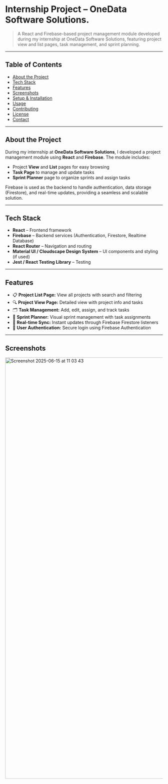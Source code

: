 # Internship Project – OneData Software Solutions.

> A React and Firebase-based project management module developed during my internship at OneData Software Solutions, featuring project view and list pages, task management, and sprint planning.

---

## Table of Contents

- [About the Project](#about-the-project)
- [Tech Stack](#tech-stack)
- [Features](#features)
- [Screenshots](#screenshots)
- [Setup & Installation](#setup--installation)
- [Usage](#usage)
- [Contributing](#contributing)
- [License](#license)
- [Contact](#contact)

---

## About the Project

During my internship at **OneData Software Solutions**, I developed a project management module using **React** and **Firebase**. The module includes:

- Project **View** and **List** pages for easy browsing  
- **Task Page** to manage and update tasks  
- **Sprint Planner** page to organize sprints and assign tasks  

Firebase is used as the backend to handle authentication, data storage (Firestore), and real-time updates, providing a seamless and scalable solution.

---

## Tech Stack

- **React** – Frontend framework  
- **Firebase** – Backend services (Authentication, Firestore, Realtime Database)  
- **React Router** – Navigation and routing  
- **Material UI / Cloudscape Design System** – UI components and styling (if used)  
- **Jest / React Testing Library** – Testing  

---

## Features

- 📋 **Project List Page:** View all projects with search and filtering  
- 🔍 **Project View Page:** Detailed view with project info and tasks  
- 🗂️ **Task Management:** Add, edit, assign, and track tasks  
- 📅 **Sprint Planner:** Visual sprint management with task assignments  
- 🔄 **Real-time Sync:** Instant updates through Firebase Firestore listeners  
- 🔐 **User Authentication:** Secure login using Firebase Authentication  

---

## Screenshots

<img width="1347" alt="Screenshot 2025-06-15 at 11 03 43" src="https://github.com/user-attachments/assets/f5b4383a-171f-4d59-ab0a-a1da0fc730a9" />





